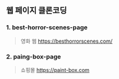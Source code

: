 ## 웹 페이지 클론코딩

### 1. best-horror-scenes-page
> 영화 웹 https://besthorrorscenes.com/

### 2. paing-box-page
> 쇼핑몰 https://paint-box.com
